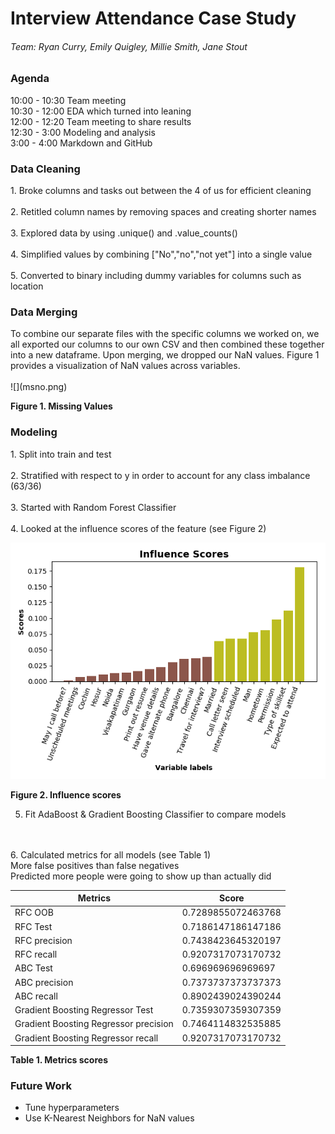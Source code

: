 <h1> Interview Attendance Case Study </h1>

<h6>Team: Ryan Curry, Emily Quigley, Millie Smith, Jane Stout </h6>

<h3> Agenda </h3>
 10:00 - 10:30 Team meeting
<br>
 10:30 - 12:00 EDA which turned into leaning
<br>
 12:00 - 12:20 Team meeting to share results
<br>
 12:30 -  3:00 Modeling and analysis
<br>
 3:00  -  4:00 Markdown and GitHub

<h3> Data Cleaning </h3>
1. Broke columns and tasks out between the 4 of us for efficient cleaning
<br>
<br>
2. Retitled column names by removing spaces and creating shorter names
<br>
<br>
3. Explored data by using .unique() and .value_counts()
<br>
<br>
4. Simplified values by combining ["No","no","not yet"] into a single value
<br>
<br>
5. Converted to binary including dummy variables for columns such as location

<h3> Data Merging </h3>
To combine our separate files with the specific columns we worked on, we all exported our columns to our own CSV and then combined these together into a new dataframe. Upon merging, we dropped our NaN values. Figure 1 provides a visualization of NaN values across variables.
<br>
<br>
![](msno.png)

**Figure 1. Missing Values**

<h3> Modeling </h3>
1. Split into train and test
<br>
<br>
2. Stratified with respect to y in order to account for any class imbalance (63/36)
<br>
<br>
3. Started with Random Forest Classifier
<br>
<br>
4. Looked at the influence scores of the feature (see Figure 2)
<br>

![](Infl_scores2.png)

**Figure 2. Influence scores**

5. Fit AdaBoost & Gradient Boosting Classifier to compare models
<br>
<br>
6. Calculated metrics for all models (see Table 1)
<br>
More false positives than false negatives
<br>
Predicted more people were going to show up than actually did


|Metrics   |Score   |
|---|---|
|RFC OOB | 0.7289855072463768 |
|RFC Test | 0.7186147186147186 |
|RFC precision | 0.7438423645320197 |
|RFC recall | 0.9207317073170732 |
|ABC Test | 0.696969696969697 |
|ABC precision | 0.7373737373737373 |
|ABC recall | 0.8902439024390244 |
|Gradient Boosting Regressor Test | 0.7359307359307359 |
|Gradient Boosting Regressor precision | 0.7464114832535885 |
|Gradient Boosting Regressor recall | 0.9207317073170732 |
**Table 1. Metrics scores**
<br>

### Future Work
* Tune hyperparameters
* Use K-Nearest Neighbors for NaN values
